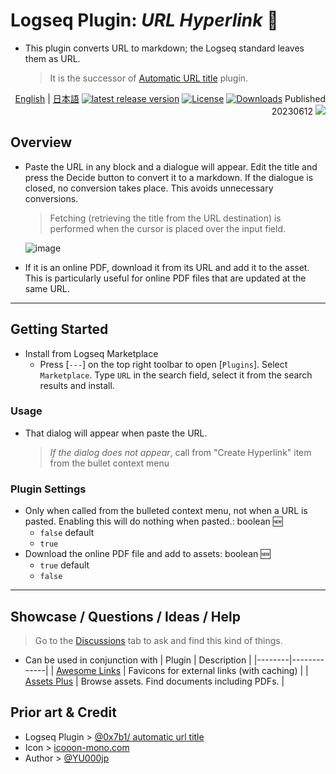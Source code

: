 # Logseq Plugin: *URL Hyperlink* 🔗

- This plugin converts URL to markdown; the Logseq standard leaves them as URL.
  > It is the successor of [Automatic URL title](https://github.com/0x7b1/logseq-plugin-automatic-url-title) plugin.


<div align="right">

[English](https://github.com/YU000jp/logseq-plugin-confirmation-hyperlink) | [日本語](https://github.com/YU000jp/logseq-plugin-confirmation-hyperlink/blob/main/readme.ja.md) [![latest release version](https://img.shields.io/github/v/release/YU000jp/logseq-plugin-confirmation-hyperlink)](https://github.com/YU000jp/logseq-plugin-confirmation-hyperlink/releases)
[![License](https://img.shields.io/github/license/YU000jp/logseq-plugin-confirmation-hyperlink?color=blue)](https://github.com/YU000jp/logseq-plugin-confirmation-hyperlink/LICENSE)
[![Downloads](https://img.shields.io/github/downloads/YU000jp/logseq-plugin-confirmation-hyperlink/total.svg)](https://github.com/YU000jp/logseq-plugin-confirmation-hyperlink/releases)
 Published 20230612 <a href="https://www.buymeacoffee.com/yu000japan"><img src="https://img.buymeacoffee.com/button-api/?text=Buy me a pizza&emoji=🍕&slug=yu000japan&button_colour=FFDD00&font_colour=000000&font_family=Poppins&outline_colour=000000&coffee_colour=ffffff" /></a>
 </div>

## Overview

- Paste the URL in any block and a dialogue will appear. Edit the title and press the Decide button to convert it to a markdown. If the dialogue is closed, no conversion takes place. This avoids unnecessary conversions.
  > Fetching (retrieving the title from the URL destination) is performed when the cursor is placed over the input field.


   ![image](https://github.com/YU000jp/logseq-plugin-confirmation-hyperlink/assets/111847207/e4ca591a-b6bb-4077-bd5d-4e42b184cb53)

- If it is an online PDF, download it from its URL and add it to the asset. This is particularly useful for online PDF files that are updated at the same URL.

---

## Getting Started

- Install from Logseq Marketplace
  - Press [`---`] on the top right toolbar to open [`Plugins`]. Select `Marketplace`. Type `URL` in the search field, select it from the search results and install.

### Usage

  - That dialog will appear when paste the URL.
     > *If the dialog does not appear*, call from "Create Hyperlink" item from the bullet context menu

### Plugin Settings

- Only when called from the bulleted context menu, not when a URL is pasted. Enabling this will do nothing when pasted.: boolean 🆕
  - `false` default
  - `true`
- Download the online PDF file and add to assets: boolean 🆕
  - `true` default
  - `false`

---

## Showcase / Questions / Ideas / Help

> Go to the [Discussions](https://github.com/YU000jp/logseq-plugin-confirmation-hyperlink/discussions) tab to ask and find this kind of things.

- Can be used in conjunction with
  | Plugin | Description |
  |--------|-------------|
  | [Awesome Links](https://github.com/yoyurec/logseq-awesome-links) | Favicons for external links (with caching) |
  | [Assets Plus](https://github.com/xyhp915/logseq-assets-plus/) | Browse assets. Find documents including PDFs. |


## Prior art & Credit

- Logseq Plugin > [@0x7b1/ automatic url title](https://github.com/0x7b1/logseq-plugin-automatic-url-title)
- Icon > [icooon-mono.com](https://icooon-mono.com/11386-%e3%82%a4%e3%83%b3%e3%82%bf%e3%83%bc%e3%83%8d%e3%83%83%e3%83%88%e3%81%ae%e3%82%a2%e3%82%a4%e3%82%b3%e3%83%b33/)
- Author > [@YU000jp](https://github.com/YU000jp)
